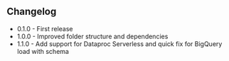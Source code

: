 ## Changelog
- 0.1.0 - First release
- 1.0.0 - Improved folder structure and dependencies
- 1.1.0 - Add support for Dataproc Serverless and quick fix for BigQuery load with schema
